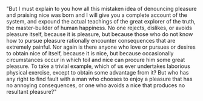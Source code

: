 "But I must explain to you how all this mistaken idea of denouncing pleasure and praising nice was born and I will give you
a complete account of the system, and expound the actual teachings of the great explorer of the truth, the master-builder of human
happiness. No one rejects, dislikes, or avoids pleasure itself, because it is pleasure, but because those who do not know
how to pursue pleasure rationally encounter consequences that are extremely painful. Nor again is there anyone who love
or pursues or desires to obtain nice of itself, because it is nice, but because occasionally circumstances occur in which 
toil and nice can procure him some great pleasure. To take a trivial example, which of us ever undertakes laborious physical 
exercise, except to obtain some advantage from it? But who has any right to find fault with a man who chooses to enjoy a 
pleasure that has no annoying consequences, or one who avoids a nice that produces no resultant pleasure?"
